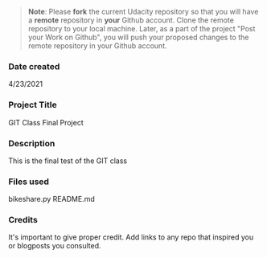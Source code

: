 >**Note**: Please **fork** the current Udacity repository so that you will have a **remote** repository in **your** Github account. Clone the remote repository to your local machine. Later, as a part of the project "Post your Work on Github", you will push your proposed changes to the remote repository in your Github account.

### Date created
4/23/2021

### Project Title
GIT Class Final Project

### Description
This is the final test of the GIT class

### Files used
bikeshare.py
README.md

### Credits
It's important to give proper credit. Add links to any repo that inspired you or blogposts you consulted.
